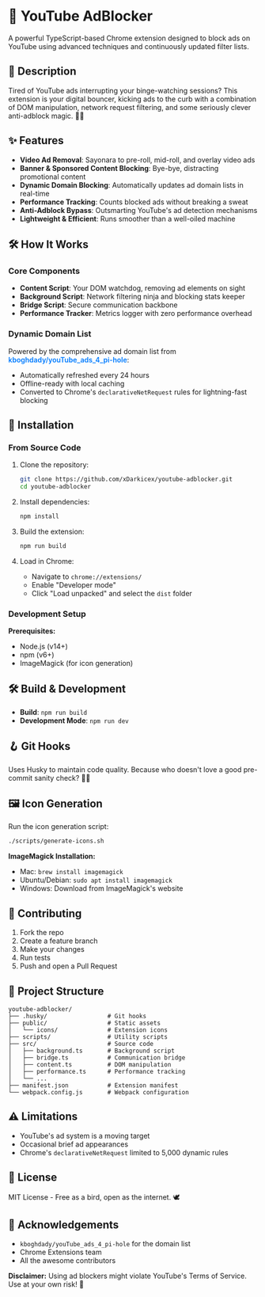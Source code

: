 # 🚫 YouTube AdBlocker

A powerful TypeScript-based Chrome extension designed to block ads on YouTube using advanced techniques and continuously updated filter lists.

## 📌 Description

Tired of YouTube ads interrupting your binge-watching sessions? This extension is your digital bouncer, kicking ads to the curb with a combination of DOM manipulation, network request filtering, and some seriously clever anti-adblock magic. 🎥✨

## ✨ Features

- **Video Ad Removal**: Sayonara to pre-roll, mid-roll, and overlay video ads
- **Banner & Sponsored Content Blocking**: Bye-bye, distracting promotional content
- **Dynamic Domain Blocking**: Automatically updates ad domain lists in real-time
- **Performance Tracking**: Counts blocked ads without breaking a sweat
- **Anti-Adblock Bypass**: Outsmarting YouTube's ad detection mechanisms
- **Lightweight & Efficient**: Runs smoother than a well-oiled machine

## 🛠️ How It Works

### Core Components

- **Content Script**: Your DOM watchdog, removing ad elements on sight
- **Background Script**: Network filtering ninja and blocking stats keeper
- **Bridge Script**: Secure communication backbone
- **Performance Tracker**: Metrics logger with zero performance overhead

### Dynamic Domain List

Powered by the comprehensive ad domain list from <a href="https://github.com/kboghdady/youTube_ads_4_pi-hole" style="text-decoration: none; color: #007bff; font-weight: 600;">kboghdady/youTube_ads_4_pi-hole</a>:

- Automatically refreshed every 24 hours
- Offline-ready with local caching
- Converted to Chrome's `declarativeNetRequest` rules for lightning-fast blocking

## 🚀 Installation

### From Source Code

1. Clone the repository:
   ```bash
   git clone https://github.com/xDarkicex/youtube-adblocker.git
   cd youtube-adblocker
   ```

2. Install dependencies:
   ```bash
   npm install
   ```

3. Build the extension:
   ```bash
   npm run build
   ```

4. Load in Chrome:
   - Navigate to `chrome://extensions/`
   - Enable "Developer mode"
   - Click "Load unpacked" and select the `dist` folder

### Development Setup

**Prerequisites:**
- Node.js (v14+)
- npm (v6+)
- ImageMagick (for icon generation)

## 🛠️ Build & Development

- **Build**: `npm run build`
- **Development Mode**: `npm run dev`

## 🪝 Git Hooks

Uses Husky to maintain code quality. Because who doesn't love a good pre-commit sanity check? 🕵️‍♂️

## 🖼️ Icon Generation

Run the icon generation script:
```bash
./scripts/generate-icons.sh
```

**ImageMagick Installation:**
- Mac: `brew install imagemagick`
- Ubuntu/Debian: `sudo apt install imagemagick`
- Windows: Download from ImageMagick's website

## 🔄 Contributing

1. Fork the repo
2. Create a feature branch
3. Make your changes
4. Run tests
5. Push and open a Pull Request

## 📝 Project Structure

```
youtube-adblocker/
├── .husky/                 # Git hooks
├── public/                 # Static assets
│   └── icons/              # Extension icons
├── scripts/                # Utility scripts
├── src/                    # Source code
│   ├── background.ts       # Background script
│   ├── bridge.ts           # Communication bridge
│   ├── content.ts          # DOM manipulation
│   ├── performance.ts      # Performance tracking
│   └── ...
├── manifest.json           # Extension manifest
└── webpack.config.js       # Webpack configuration
```

## ⚠️ Limitations

- YouTube's ad system is a moving target
- Occasional brief ad appearances
- Chrome's `declarativeNetRequest` limited to 5,000 dynamic rules

## 📜 License

MIT License - Free as a bird, open as the internet. 🕊️

## 🙏 Acknowledgements

- `kboghdady/youTube_ads_4_pi-hole` for the domain list
- Chrome Extensions team
- All the awesome contributors

**Disclaimer:** Using ad blockers might violate YouTube's Terms of Service. Use at your own risk! 🤫